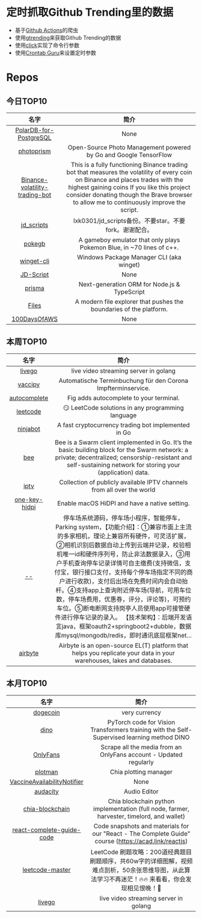 # 定时抓取Github Trending里的数据
* 基于[Github Actions](https://docs.github.com/en/actions)的爬虫
* 使用[gtrending](https://github.com/hedythedev/gtrending)来获取Github Trending的数据
* 使用[click](https://github.com/pallets/click)实现了命令行参数
* 使用[Crontab Guru](https://crontab.guru/)来设置定时参数

# Repos
## 今日TOP10 
<!-- START OF DAILY_TOP10_REPOS -->
| 名字 | 简介 |
| :----: | :----: |
| [PolarDB-for-PostgreSQL](https://github.com/alibaba/PolarDB-for-PostgreSQL) | None |
| [photoprism](https://github.com/photoprism/photoprism) | Open-Source Photo Management powered by Go and Google TensorFlow |
| [Binance-volatility-trading-bot](https://github.com/CyberPunkMetalHead/Binance-volatility-trading-bot) | This is a fully functioning Binance trading bot that measures the volatility of every coin on Binance and places trades with the highest gaining coins If you like this project consider donating though the Brave browser to allow me to continuously improve the script. |
| [jd_scripts](https://github.com/chinnkarahoi/jd_scripts) | lxk0301/jd_scripts备份。不要star。不要fork。谢谢配合。 |
| [pokegb](https://github.com/binji/pokegb) | A gameboy emulator that only plays Pokemon Blue, in ~70 lines of c++. |
| [winget-cli](https://github.com/microsoft/winget-cli) | Windows Package Manager CLI (aka winget) |
| [JD-Script](https://github.com/curtinlv/JD-Script) | None |
| [prisma](https://github.com/prisma/prisma) | Next-generation ORM for Node.js & TypeScript | PostgreSQL, MySQL, MariaDB, SQL Server & SQLite |
| [Files](https://github.com/files-community/Files) | A modern file explorer that pushes the boundaries of the platform. |
| [100DaysOfAWS](https://github.com/sarthaksavvy/100DaysOfAWS) | None |
<!-- END OF DAILY_TOP10_REPOS -->

## 本周TOP10
<!-- START OF WEEKLY_TOP10_REPOS -->
| 名字 | 简介 |
| :----: | :----: |
| [livego](https://github.com/gwuhaolin/livego) | live video streaming server in golang |
| [vaccipy](https://github.com/iamnotturner/vaccipy) | Automatische Terminbuchung für den Corona Impfterminservice. |
| [autocomplete](https://github.com/withfig/autocomplete) | Fig adds autocomplete to your terminal. |
| [leetcode](https://github.com/doocs/leetcode) | 😏 LeetCode solutions in any programming language | 多种编程语言实现 LeetCode、《剑指 Offer（第 2 版）》、《程序员面试金典（第 6 版）》题解 |
| [ninjabot](https://github.com/rodrigo-brito/ninjabot) | A fast cryptocurrency trading bot implemented in Go |
| [bee](https://github.com/ethersphere/bee) | Bee is a Swarm client implemented in Go. It’s the basic building block for the Swarm network: a private; decentralized; censorship-resistant and self-sustaining network for storing your (application) data. |
| [iptv](https://github.com/iptv-org/iptv) | Collection of publicly available IPTV channels from all over the world |
| [one-key-hidpi](https://github.com/xzhih/one-key-hidpi) | Enable macOS HiDPI and have a native setting. |
| [--](https://github.com/981011512/--) | 停车场系统源码，停车场小程序，智能停车，Parking system，【功能介绍】：①兼容市面上主流的多家相机，理论上兼容所有硬件，可灵活扩展，②相机识别后数据自动上传到云端并记录，校验相机唯一id和硬件序列号，防止非法数据录入，③用户手机查询停车记录详情可自主缴费(支持微信，支付宝，银行接口支付，支持每个停车场指定不同的商户进行收款)，支付后出场在免费时间内会自动抬杆。④支持app上查询附近停车场(导航，可用车位数，停车场费用，优惠券，评分，评论等)，可预约车位。⑤断电断网支持岗亭人员使用app可接管硬件进行停车记录的录入。 【技术架构】：后端开发语言java，框架oauth2+springboot2+dubble，数据库mysql/mongodb/redis，即时通讯底层框架net… |
| [airbyte](https://github.com/airbytehq/airbyte) | Airbyte is an open-source EL(T) platform that helps you replicate your data in your warehouses, lakes and databases. |
<!-- END OF WEEKLY_TOP10_REPOS -->

## 本月TOP10
<!-- START OF MONTHLY_TOP10_REPOS -->
| 名字 | 简介 |
| :----: | :----: |
| [dogecoin](https://github.com/dogecoin/dogecoin) | very currency |
| [dino](https://github.com/facebookresearch/dino) | PyTorch code for Vision Transformers training with the Self-Supervised learning method DINO |
| [OnlyFans](https://github.com/DIGITALCRIMINAL/OnlyFans) | Scrape all the media from an OnlyFans account - Updated regularly |
| [plotman](https://github.com/ericaltendorf/plotman) | Chia plotting manager |
| [VaccineAvailabilityNotifier](https://github.com/kartikey54/VaccineAvailabilityNotifier) | None |
| [audacity](https://github.com/audacity/audacity) | Audio Editor |
| [chia-blockchain](https://github.com/Chia-Network/chia-blockchain) | Chia blockchain python implementation (full node, farmer, harvester, timelord, and wallet) |
| [react-complete-guide-code](https://github.com/academind/react-complete-guide-code) | Code snapshots and materials for our "React - The Complete Guide" course (https://acad.link/reactjs) |
| [leetcode-master](https://github.com/youngyangyang04/leetcode-master) | LeetCode 刷题攻略：200道经典题目刷题顺序，共60w字的详细图解，视频难点剖析，50余张思维导图，从此算法学习不再迷茫！🔥🔥 来看看，你会发现相见恨晚！🚀 |
| [livego](https://github.com/gwuhaolin/livego) | live video streaming server in golang |
<!-- END OF MONTHLY_TOP10_REPOS -->
